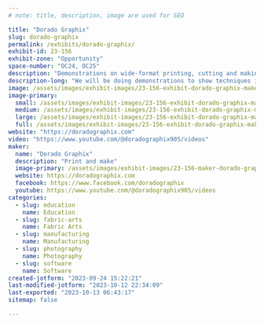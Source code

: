 ```yaml
---
# note: title, description, image are used for SEO

title: "Dorado Graphix"
slug: dorado-graphix
permalink: /exhibits/dorado-graphix/
exhibit-id: 23-156
exhibit-zone: "Opportunity"
space-number: "OC24, OC25"
description: "Demonstrations on wide-format printing, cutting and making."
description-long: "We will be doing demonstrations to show techniques in printing and producing posters, magnets, decals and more.  Come see the things you can make with a big printer."
image: /assets/images/exhibit-images/23-156-exhibit-dorado-graphix-maker-faire-2021-3-large.jpg
image-primary: 
  small: /assets/images/exhibit-images/23-156-exhibit-dorado-graphix-maker-faire-2021-3-small.jpg
  medium: /assets/images/exhibit-images/23-156-exhibit-dorado-graphix-maker-faire-2021-3-medium.jpg
  large: /assets/images/exhibit-images/23-156-exhibit-dorado-graphix-maker-faire-2021-3-large.jpg
  full: /assets/images/exhibit-images/23-156-exhibit-dorado-graphix-maker-faire-2021-3-full.jpg
website: "https://doradographix.com"
video: "https://www.youtube.com/@doradographix905/videos"
maker: 
  name: "Dorado Graphix"
  description: "Print and make"
  image-primary: /assets/images/exhibit-images/23-156-maker-dorado-graphix-new-dorado-logo-medium.png
  website: https://doradographix.com
  facebook: https://www.facebook.com/doradographix
  youtube: https://www.youtube.com/@doradographix905/videos
categories: 
  - slug: education
    name: Education
  - slug: fabric-arts
    name: Fabric Arts
  - slug: manufacturing
    name: Manufacturing
  - slug: photography
    name: Photography
  - slug: software
    name: Software
created-jotform: "2023-09-24 15:22:21"
last-modified-jotform: "2023-10-12 22:34:09"
last-exported: "2023-10-13 06:43:17"
sitemap: false

---
```

